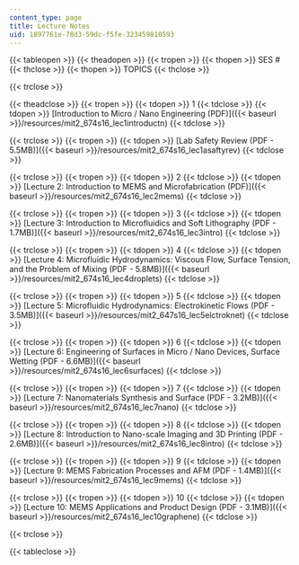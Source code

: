 ```yaml
---
content_type: page
title: Lecture Notes
uid: 1897761e-78d3-59dc-f5fe-323459810593
---
```


{{< tableopen >}}
{{< theadopen >}}
{{< tropen >}}
{{< thopen >}}
SES #
{{< thclose >}}
{{< thopen >}}
TOPICS
{{< thclose >}}

{{< trclose >}}

{{< theadclose >}}
{{< tropen >}}
{{< tdopen >}}
1
{{< tdclose >}}
{{< tdopen >}}
[Introduction to Micro / Nano Engineering (PDF)]({{< baseurl >}}/resources/mit2_674s16_lec1introductn)
{{< tdclose >}}

{{< trclose >}}
{{< tropen >}}
{{< tdopen >}}
[Lab Safety Review (PDF - 5.5MB)]({{< baseurl >}}/resources/mit2_674s16_lec1asaftyrev)
{{< tdclose >}}

{{< trclose >}}
{{< tropen >}}
{{< tdopen >}}
2
{{< tdclose >}}
{{< tdopen >}}
[Lecture 2: Introduction to MEMS and Microfabrication (PDF)]({{< baseurl >}}/resources/mit2_674s16_lec2mems)
{{< tdclose >}}

{{< trclose >}}
{{< tropen >}}
{{< tdopen >}}
3
{{< tdclose >}}
{{< tdopen >}}
[Lecture 3: Introduction to Microfluidics and Soft Lithography (PDF - 1.7MB)]({{< baseurl >}}/resources/mit2_674s16_lec3intro)
{{< tdclose >}}

{{< trclose >}}
{{< tropen >}}
{{< tdopen >}}
4
{{< tdclose >}}
{{< tdopen >}}
[Lecture 4: Microfluidic Hydrodynamics: Viscous Flow, Surface Tension, and the Problem of Mixing (PDF - 5.8MB)]({{< baseurl >}}/resources/mit2_674s16_lec4droplets)
{{< tdclose >}}

{{< trclose >}}
{{< tropen >}}
{{< tdopen >}}
5
{{< tdclose >}}
{{< tdopen >}}
[Lecture 5: Microfluidic Hydrodynamics: Electrokinetic Flows (PDF - 3.5MB)]({{< baseurl >}}/resources/mit2_647s16_lec5elctroknet)
{{< tdclose >}}

{{< trclose >}}
{{< tropen >}}
{{< tdopen >}}
6
{{< tdclose >}}
{{< tdopen >}}
[Lecture 6: Engineering of Surfaces in Micro / Nano Devices, Surface Wetting (PDF - 6.6MB)]({{< baseurl >}}/resources/mit2_674s16_lec6surfaces)
{{< tdclose >}}

{{< trclose >}}
{{< tropen >}}
{{< tdopen >}}
7
{{< tdclose >}}
{{< tdopen >}}
[Lecture 7: Nanomaterials Synthesis and Surface (PDF - 3.2MB)]({{< baseurl >}}/resources/mit2_674s16_lec7nano)
{{< tdclose >}}

{{< trclose >}}
{{< tropen >}}
{{< tdopen >}}
8
{{< tdclose >}}
{{< tdopen >}}
[Lecture 8: Introduction to Nano-scale Imaging and 3D Printing (PDF - 2.6MB)]({{< baseurl >}}/resources/mit2_674s16_lec8intro)
{{< tdclose >}}

{{< trclose >}}
{{< tropen >}}
{{< tdopen >}}
9
{{< tdclose >}}
{{< tdopen >}}
[Lecture 9: MEMS Fabrication Processes and AFM (PDF - 1.4MB)]({{< baseurl >}}/resources/mit2_674s16_lec9mems)
{{< tdclose >}}

{{< trclose >}}
{{< tropen >}}
{{< tdopen >}}
10
{{< tdclose >}}
{{< tdopen >}}
[Lecture 10: MEMS Applications and Product Design (PDF - 3.1MB)]({{< baseurl >}}/resources/mit2_674s16_lec10graphene)
{{< tdclose >}}

{{< trclose >}}

{{< tableclose >}}
